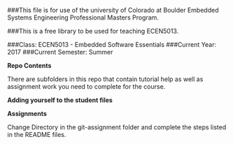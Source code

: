 ###This file is for use of the university of Colorado at Boulder Embedded Systems Engineering Professional Masters Program.

###This is a free library to be used for teaching ECEN5013. 

###Class:  ECEN5013 - Embedded Software Essentials
###Current Year: 2017
###Current Semester: Summer

**Repo Contents**

There are subfolders in this repo that contain tutorial help as well as assignment work you need to complete for the course.

**Adding yourself to the student files**

**Assignments**

Change Directory in the git-assignment folder and complete the steps listed in the README files. 
